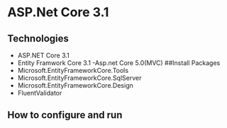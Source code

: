 # ASP.Net Core 3.1 
## Technologies
- ASP.NET Core 3.1
- Entity Framwork Core 3.1
-Asp.net Core 5.0(MVC)
##Install Packages
- Microsoft.EntityFrameworkCore.Tools
- Microsoft.EntityFrameworkCore.SqlServer
- Microsoft.EntityFrameworkCore.Design
- FluentValidator
## How to configure and run